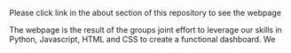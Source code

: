 Please click link in the about section of this repository to see the webpage

The webpage is the result of the groups joint effort to leverage our skills in Python, Javascript, HTML and CSS to create a functional dashboard. We